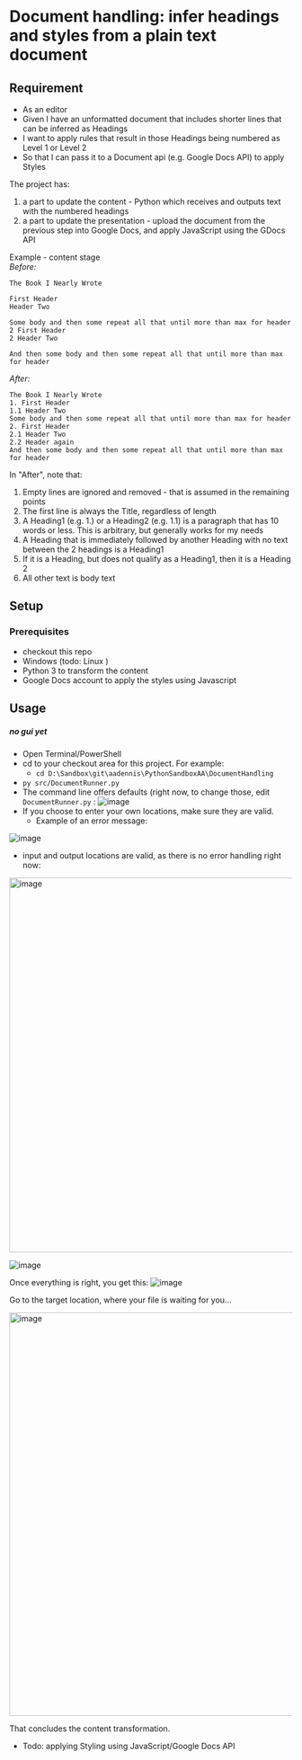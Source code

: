 # Document handling: infer headings and styles from a plain text document

## Requirement
- As an editor  
- Given I have an unformatted document that includes shorter lines that can be inferred as Headings  
- I want to apply rules that result in those Headings being numbered as Level 1 or Level 2  
- So that I can pass it to a Document api (e.g. Google Docs API) to apply Styles  


The project has:  
1. a part to update the content - Python which receives and outputs text with the numbered headings  
1. a part to update the presentation - upload the document from the previous step into Google Docs, and apply JavaScript using the GDocs API   

Example - content stage  
_Before:_
```
The Book I Nearly Wrote

First Header
Header Two

Some body and then some repeat all that until more than max for header
2 First Header
2 Header Two

And then some body and then some repeat all that until more than max for header
```
_After:_
```
The Book I Nearly Wrote
1. First Header
1.1 Header Two
Some body and then some repeat all that until more than max for header
2. First Header
2.1 Header Two
2.2 Header again
And then some body and then some repeat all that until more than max for header
```

In "After", note that:
1. Empty lines are ignored and removed - that is assumed in the remaining points
2. The first line is always the Title, regardless of length
3. A Heading1 (e.g. 1.) or a Heading2 (e.g. 1.1) is a paragraph that has 10 words or less. This is arbitrary, but generally works for my needs
4. A Heading that is immediately followed by another Heading with no text between the 2 headings is a Heading1
5. If it is a Heading, but does not qualify as a Heading1, then it is a Heading 2
6. All other text is body text

## Setup
### Prerequisites
- checkout this repo 
- Windows (todo: Linux )   
- Python 3 to transform the content
- Google Docs account to apply the styles using Javascript

## Usage
##### no gui yet
- Open Terminal/PowerShell
- cd to your checkout area for this project. For example:
  - ```cd D:\Sandbox\git\aadennis\PythonSandboxAA\DocumentHandling ```   
- ``` py src/DocumentRunner.py ```
- The command line offers defaults (right now, to change those, edit ```DocumentRunner.py``` :
![image](https://user-images.githubusercontent.com/11707983/160231858-a610e336-9b77-4788-b2f6-20f00e0ba5c1.png)
- If you choose to enter your own locations, make sure they are valid. 
  - Example of an error message:

![image](https://user-images.githubusercontent.com/11707983/160232313-dfe2cefb-25d9-4839-af16-a28f60eb0e52.png)

-   input and output locations are valid, as there is no error handling right now:  
<img width="667" alt="image" src="https://user-images.githubusercontent.com/11707983/160231918-aaaa44dc-5b2b-4d20-add1-eefcd27c6faa.png">

![image](https://user-images.githubusercontent.com/11707983/160232012-1ca4d6ee-87eb-494a-b654-281d3dd2c332.png)

Once everything is right, you get this:
![image](https://user-images.githubusercontent.com/11707983/160232583-ca77a164-d9c6-4dd7-a754-67a2c7b9789d.png)

Go to the target location, where your file is waiting for you...

<img width="718" alt="image" src="https://user-images.githubusercontent.com/11707983/160232768-e3689d90-95af-4068-9bbe-1dc98b157f7d.png">

That concludes the content transformation.
- Todo: applying Styling using JavaScript/Google Docs API









